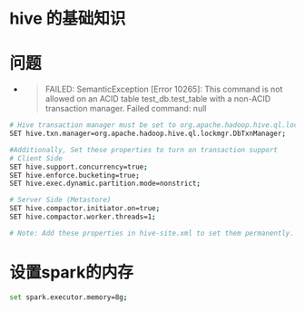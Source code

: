 #  hive 的基础知识

# 问题

- > FAILED: SemanticException [Error 10265]: This command is not allowed on an ACID table test_db.test_table with a non-ACID transaction manager. Failed command: null
> 
```bash
# Hive transaction manager must be set to org.apache.hadoop.hive.ql.lockmgr.DbTxnManager in order to work with ACID tables.
SET hive.txn.manager=org.apache.hadoop.hive.ql.lockmgr.DbTxnManager;

#Additionally, Set these properties to turn on transaction support
# Client Side
SET hive.support.concurrency=true;
SET hive.enforce.bucketing=true;
SET hive.exec.dynamic.partition.mode=nonstrict;

# Server Side (Metastore)
SET hive.compactor.initiator.on=true;
SET hive.compactor.worker.threads=1;

# Note: Add these properties in hive-site.xml to set them permanently.
```

# 设置spark的内存
```bash
set spark.executor.memory=8g;
```